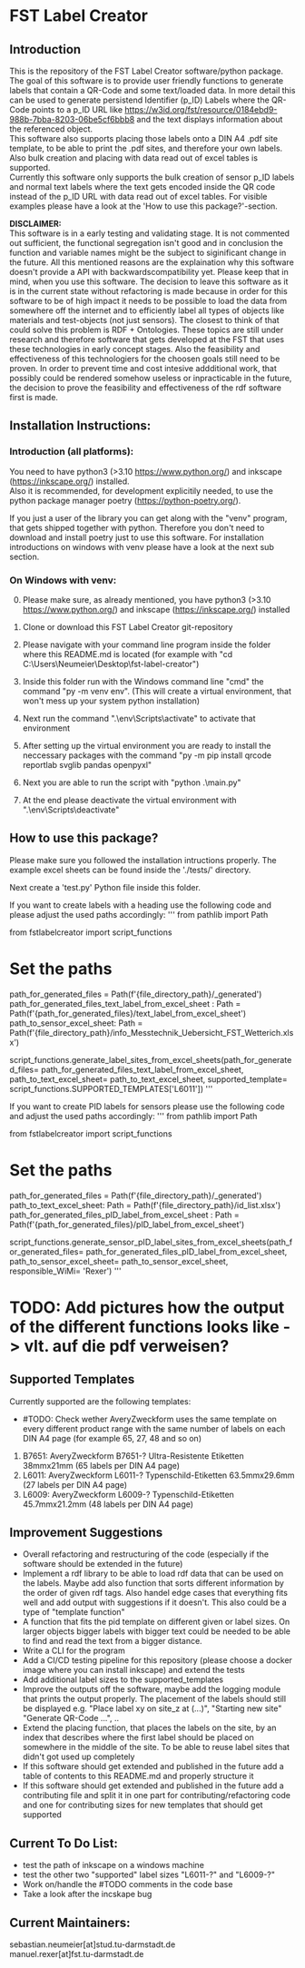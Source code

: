 # FST Label Creator
## Introduction
This is the repository of the FST Label Creator software/python package. The goal of this software is to provide user friendly functions to generate labels that contain a QR-Code and some text/loaded data. In more detail this can be used to generate persistend Identifier (p_ID) Labels where the QR-Code points to a p_ID URL like https://w3id.org/fst/resource/0184ebd9-988b-7bba-8203-06be5cf6bbb8 and the text displays information about the referenced object.
<br>
This software also supports placing those labels onto a DIN A4 .pdf site template, to be able to print the .pdf sites, and therefore your own labels. Also bulk creation and placing with data read out of excel tables is supported. <br>
Currently this software only supports the bulk creation of sensor p_ID labels and normal text labels where the text gets encoded inside the QR code instead of the p_ID URL with data read out of excel tables.
For visible examples please have a look at the 'How to use this package?'-section.

<b> DISCLAIMER: </b> <br>
This software is in a early testing and validating stage. It is not commented out sufficient, the functional segregation isn't good and in conclusion the function and variable names might be the subject to siginificant change in the future. All this mentioned reasons are the explaination why this software doesn't provide a API with backwardscompatibility yet. Please keep that in mind, when you use this software.
The decision to leave this software as it is in the current state without refactoring is made because in order for this software to be of high impact it needs to be possible to load the data from somewhere off the internet and to efficiently label all types of objects like materials and test-objects (not just sensors). The closest to think of that could solve this problem is RDF + Ontologies. These topics are still under research and therefore software that gets developed at the FST that uses these technologies in early concept stages. Also the feasibility and effectiveness of this technologiers for the choosen goals still need to be proven. In order to prevent time and cost intesive addditional work, that possibly could be rendered somehow useless or inpracticable in the future, the decision to prove the feasibility and effectiveness of the rdf software first is made.


## Installation Instructions:
### Introduction (all platforms):
You need to have python3 (>3.10 https://www.python.org/) and inkscape (https://inkscape.org/) installed. <br>
Also it is recommended, for development explicitily needed, to use the python package manager poetry (https://python-poetry.org/). <br>

If you just a user of the library you can get along with the "venv" program, that gets shipped together with python. Therefore you don't need to download and install poetry just to use this software.
For installation introductions on windows with venv please have a look at the next sub section.

### On Windows with venv:
0. Please make sure, as already mentioned, you have python3 (>3.10 https://www.python.org/) and inkscape (https://inkscape.org/) installed
1. Clone or download this FST Label Creator git-repository
2. Please navigate with your command line program inside the folder where this README.md is located (for example with "cd C:\Users\Neumeier\Desktop\fst-label-creator")
3. Inside this folder run with the Windows command line "cmd" the command "py -m venv env". (This will create a virtual environment, that won't mess up your system python installation)
4. Next run the command ".\env\Scripts\activate" to activate that environment
5. After setting up the virtual environment you are ready to install the neccessary packages with the command "py -m pip install qrcode reportlab svglib pandas openpyxl"
6. Next you are able to run the script with "python .\main.py"

7. At the end please deactivate the virtual environment with ".\env\Scripts\deactivate"


## How to use this package?
Please make sure you followed the installation intructions properly.
The example excel sheets can be found inside the './tests/' directory.

Next create a 'test.py' Python file inside this folder.

If you want to create labels with a heading use the following code and please adjust the used paths accordingly:
'''
from pathlib import Path

from fstlabelcreator import script_functions

# Set the paths
path_for_generated_files = Path(f'{file_directory_path}/_generated')
path_for_generated_files_text_label_from_excel_sheet : Path = Path(f'{path_for_generated_files}/text_label_from_excel_sheet')
path_to_sensor_excel_sheet: Path = Path(f'{file_directory_path}/info_Messtechnik_Uebersicht_FST_Wetterich.xlsx')

script_functions.generate_label_sites_from_excel_sheets(path_for_generated_files= path_for_generated_files_text_label_from_excel_sheet,
                                                                path_to_text_excel_sheet= path_to_text_excel_sheet,
                                                                supported_template= script_functions.SUPPORTED_TEMPLATES['L6011'])
'''


If you want to create PID labels for sensors please use the following code and adjust the used paths accordingly:
'''
from pathlib import Path

from fstlabelcreator import script_functions

# Set the paths
path_for_generated_files = Path(f'{file_directory_path}/_generated')
path_to_text_excel_sheet: Path = Path(f'{file_directory_path}/id_list.xlsx')
path_for_generated_files_pID_label_from_excel_sheet : Path = Path(f'{path_for_generated_files}/pID_label_from_excel_sheet')

script_functions.generate_sensor_pID_label_sites_from_excel_sheets(path_for_generated_files= path_for_generated_files_pID_label_from_excel_sheet,
                                                                   path_to_sensor_excel_sheet= path_to_sensor_excel_sheet,
                                                                   responsible_WiMi= 'Rexer')
'''

# TODO: Add pictures how the output of the different functions looks like -> vlt. auf die pdf verweisen?

## Supported Templates
Currently supported are the following templates:
- #TODO: Check wether AveryZweckform uses the same template on every different product range with the same number of labels on each DIN A4 page (for example 65, 27, 48 and so on)
1. B7651: AveryZweckform B7651-? Ultra-Resistente Etiketten 38mmx21mm (65 labels per DIN A4 page)
2. L6011: AveryZweckform L6011-? Typenschild-Etiketten 63.5mmx29.6mm (27 labels per DIN A4 page)
3. L6009: AveryZweckform L6009-? Typenschild-Etiketten 45.7mmx21.2mm (48 labels per DIN A4 page)

## Improvement Suggestions
- Overall refactoring and restructuring of the code (especially if the software should be extended in the future)
- Implement a rdf library to be able to load rdf data that can be used on the labels. Maybe add also function that sorts different information by the order of given rdf tags. Also handel edge cases that everything fits well and add output with suggestions if it doesn't. This also could be a type of "template function"
- A function that fits the pid template on different given or label sizes. On larger objects bigger labels with bigger text could be needed to be able to find and read the text from a bigger distance.
- Write a CLI for the program
- Add a CI/CD testing pipeline for this repository (please choose a docker image where you can install inkscape) and extend the tests
- Add additional label sizes to the supported_templates
- Improve the outputs off the software, maybe add the logging module that prints the output properly. The placement of the labels should still be displayed e.g. "Place label xy on site_z at (...)", "Starting new site" "Generate QR-Code ...", ..
- Extend the placing function, that places the labels on the site, by an index that describes where the first label should be placed on somewhere in the middle of the site. To be able to reuse label sites that didn't got used up completely
- If this software should get extended and published in the future add a table of contents to this README.md and properly structure it
- If this software should get extended and published in the future add a contributing file and split it in one part for contributing/refactoring code and one for contributing sizes for new templates that should get supported

## Current To Do List:
- test the path of inkscape on a windows machine
- test the other two "supported" label sizes "L6011-?" and "L6009-?"
- Work on/handle the #TODO comments in the code base
- Take a look after the incskape bug

## Current Maintainers:
sebastian.neumeier[at]stud.tu-darmstadt.de <br>
manuel.rexer[at]fst.tu-darmstadt.de <br>


